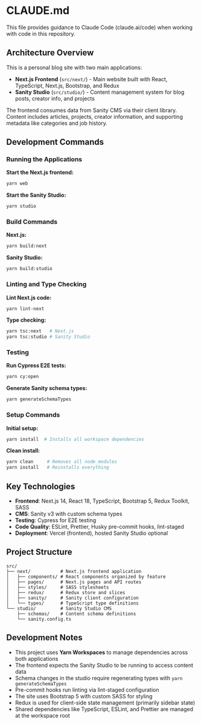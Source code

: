 # CLAUDE.md

This file provides guidance to Claude Code (claude.ai/code) when working with code in this repository.

## Architecture Overview

This is a personal blog site with two main applications:
- **Next.js Frontend** (`src/next/`) - Main website built with React, TypeScript, Next.js, Bootstrap, and Redux
- **Sanity Studio** (`src/studio/`) - Content management system for blog posts, creator info, and projects

The frontend consumes data from Sanity CMS via their client library. Content includes articles, projects, creator information, and supporting metadata like categories and job history.

## Development Commands

### Running the Applications

**Start the Next.js frontend:**
```bash
yarn web
```

**Start the Sanity Studio:**
```bash
yarn studio
```

### Build Commands

**Next.js:**
```bash
yarn build:next
```

**Sanity Studio:**
```bash
yarn build:studio
```

### Linting and Type Checking

**Lint Next.js code:**
```bash
yarn lint-next
```

**Type checking:**
```bash
yarn tsc:next   # Next.js
yarn tsc:studio # Sanity Studio
```

### Testing

**Run Cypress E2E tests:**
```bash
yarn cy:open
```

**Generate Sanity schema types:**
```bash
yarn generateSchemaTypes
```

### Setup Commands

**Initial setup:**
```bash
yarn install  # Installs all workspace dependencies
```

**Clean install:**
```bash
yarn clean     # Removes all node_modules
yarn install   # Reinstalls everything
```

## Key Technologies

- **Frontend**: Next.js 14, React 18, TypeScript, Bootstrap 5, Redux Toolkit, SASS
- **CMS**: Sanity v3 with custom schema types
- **Testing**: Cypress for E2E testing
- **Code Quality**: ESLint, Prettier, Husky pre-commit hooks, lint-staged
- **Deployment**: Vercel (frontend), hosted Sanity Studio optional

## Project Structure

```
src/
├── next/           # Next.js frontend application
│   ├── components/ # React components organized by feature
│   ├── pages/      # Next.js pages and API routes
│   ├── styles/     # SASS stylesheets
│   ├── redux/      # Redux store and slices
│   ├── sanity/     # Sanity client configuration
│   └── types/      # TypeScript type definitions
└── studio/         # Sanity Studio CMS
    ├── schemas/    # Content schema definitions
    └── sanity.config.ts
```

## Development Notes

- This project uses **Yarn Workspaces** to manage dependencies across both applications
- The frontend expects the Sanity Studio to be running to access content data
- Schema changes in the studio require regenerating types with `yarn generateSchemaTypes`
- Pre-commit hooks run linting via lint-staged configuration
- The site uses Bootstrap 5 with custom SASS for styling
- Redux is used for client-side state management (primarily sidebar state)
- Shared dependencies like TypeScript, ESLint, and Prettier are managed at the workspace root